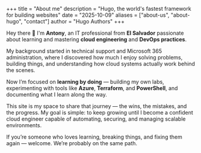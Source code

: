 +++
title = "About me"
description = "Hugo, the world's fastest framework for building websites"
date = "2025-10-09"
aliases = ["about-us", "about-hugo", "contact"]
author = "Hugo Authors"
+++

Hey there 👋 I'm **Antony**, an IT professional from **El Salvador** passionate about learning and mastering **cloud engineering** and **DevOps practices**.  

My background started in technical support and Microsoft 365 administration, where I discovered how much I enjoy solving problems, building things, and understanding how cloud systems actually work behind the scenes.  

Now I’m focused on **learning by doing** — building my own labs, experimenting with tools like **Azure**, **Terraform**, and **PowerShell**, and documenting what I learn along the way.  

This site is my space to share that journey — the wins, the mistakes, and the progress. My goal is simple: to keep growing until I become a confident cloud engineer capable of automating, securing, and managing scalable environments.  

If you’re someone who loves learning, breaking things, and fixing them again — welcome. We’re probably on the same path.



